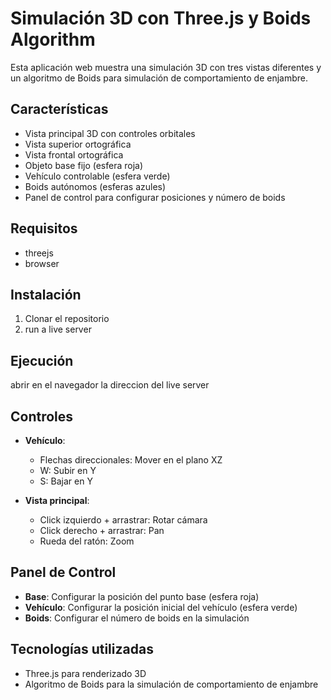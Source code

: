 # Simulación 3D con Three.js y Boids Algorithm

Esta aplicación web muestra una simulación 3D con tres vistas diferentes y un algoritmo de Boids para simulación de comportamiento de enjambre.

## Características

- Vista principal 3D con controles orbitales
- Vista superior ortográfica
- Vista frontal ortográfica
- Objeto base fijo (esfera roja)
- Vehículo controlable (esfera verde)
- Boids autónomos (esferas azules)
- Panel de control para configurar posiciones y número de boids

## Requisitos

- threejs
- browser 
## Instalación

1. Clonar el repositorio
2. run a live server 

## Ejecución

abrir en el navegador la direccion del live server 

## Controles

- **Vehículo**:
  - Flechas direccionales: Mover en el plano XZ
  - W: Subir en Y
  - S: Bajar en Y

- **Vista principal**:
  - Click izquierdo + arrastrar: Rotar cámara
  - Click derecho + arrastrar: Pan
  - Rueda del ratón: Zoom

## Panel de Control

- **Base**: Configurar la posición del punto base (esfera roja)
- **Vehículo**: Configurar la posición inicial del vehículo (esfera verde)
- **Boids**: Configurar el número de boids en la simulación

## Tecnologías utilizadas

- Three.js para renderizado 3D
- Algoritmo de Boids para la simulación de comportamiento de enjambre 